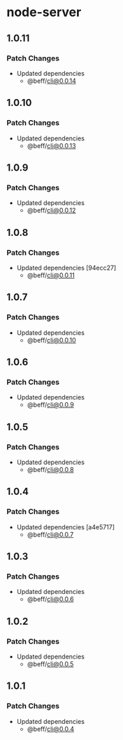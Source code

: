# node-server

## 1.0.11

### Patch Changes

- Updated dependencies
  - @beff/cli@0.0.14

## 1.0.10

### Patch Changes

- Updated dependencies
  - @beff/cli@0.0.13

## 1.0.9

### Patch Changes

- Updated dependencies
  - @beff/cli@0.0.12

## 1.0.8

### Patch Changes

- Updated dependencies [94ecc27]
  - @beff/cli@0.0.11

## 1.0.7

### Patch Changes

- Updated dependencies
  - @beff/cli@0.0.10

## 1.0.6

### Patch Changes

- Updated dependencies
  - @beff/cli@0.0.9

## 1.0.5

### Patch Changes

- Updated dependencies
  - @beff/cli@0.0.8

## 1.0.4

### Patch Changes

- Updated dependencies [a4e5717]
  - @beff/cli@0.0.7

## 1.0.3

### Patch Changes

- Updated dependencies
  - @beff/cli@0.0.6

## 1.0.2

### Patch Changes

- Updated dependencies
  - @beff/cli@0.0.5

## 1.0.1

### Patch Changes

- Updated dependencies
  - @beff/cli@0.0.4
